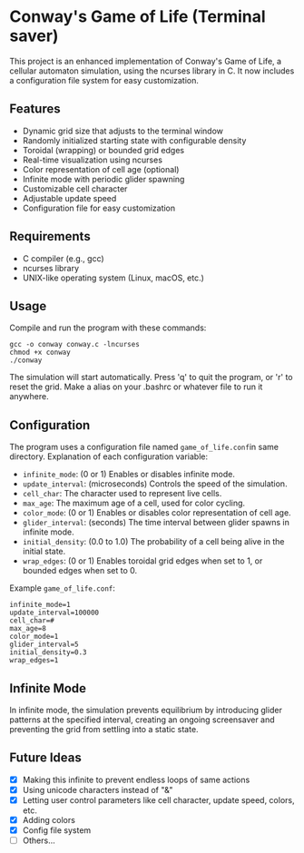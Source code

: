 
# Conway's Game of Life (Terminal saver)

This project is an enhanced implementation of Conway's Game of Life, a cellular automaton simulation, using the ncurses library in C. It now includes a configuration file system for easy customization.

## Features

- Dynamic grid size that adjusts to the terminal window
- Randomly initialized starting state with configurable density
- Toroidal (wrapping) or bounded grid edges
- Real-time visualization using ncurses
- Color representation of cell age (optional)
- Infinite mode with periodic glider spawning
- Customizable cell character
- Adjustable update speed
- Configuration file for easy customization

## Requirements

- C compiler (e.g., gcc)
- ncurses library
- UNIX-like operating system (Linux, macOS, etc.)

## Usage

Compile and run the program with these commands:
```
gcc -o conway conway.c -lncurses
chmod +x conway
./conway
```
The simulation will start automatically. Press 'q' to quit the program, or 'r' to reset the grid.
Make a alias on your .bashrc or whatever file to run it anywhere.

## Configuration

The program uses a configuration file named `game_of_life.conf`in same directory. Explanation of each configuration variable:

- `infinite_mode`: (0 or 1) Enables or disables infinite mode.
- `update_interval`: (microseconds) Controls the speed of the simulation.
- `cell_char`: The character used to represent live cells.
- `max_age`: The maximum age of a cell, used for color cycling.
- `color_mode`: (0 or 1) Enables or disables color representation of cell age.
- `glider_interval`: (seconds) The time interval between glider spawns in infinite mode.
- `initial_density`: (0.0 to 1.0) The probability of a cell being alive in the initial state.
- `wrap_edges`: (0 or 1) Enables toroidal grid edges when set to 1, or bounded edges when set to 0.

Example `game_of_life.conf`:

```
infinite_mode=1
update_interval=100000
cell_char=#
max_age=8
color_mode=1
glider_interval=5
initial_density=0.3
wrap_edges=1
```

## Infinite Mode

In infinite mode, the simulation prevents equilibrium by introducing glider patterns at the specified interval, creating an ongoing screensaver and preventing the grid from settling into a static state.

## Future Ideas

- [x] Making this infinite to prevent endless loops of same actions
- [x] Using unicode characters instead of "&"
- [x] Letting user control parameters like cell character, update speed, colors, etc.
- [x] Adding colors
- [x] Config file system
- [ ] Others...
